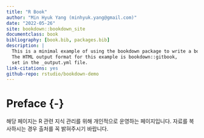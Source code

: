 ```yaml
--- 
title: "R Book"
author: "Min Hyuk Yang (minhyuk.yang@gmail.com)"
date: "2022-05-26"
site: bookdown::bookdown_site
documentclass: book
bibliography: [book.bib, packages.bib]
description: |
  This is a minimal example of using the bookdown package to write a book.
  The HTML output format for this example is bookdown::gitbook,
  set in the _output.yml file.
link-citations: yes
github-repo: rstudio/bookdown-demo
---
```


# Preface {-}

해당 페이지는 R 관련 지식 관리를 위해 개인적으로 운영하는 페이지입니다. 자료를 복사하시는 경우 출처를 꼭 밝혀주시기 바랍니다.



